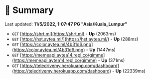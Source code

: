 # 📖 Summary
Last updated: **11/5/2022, 1:07:47 PG "Asia/Kuala_Lumpur"**

- `GET` [https://shrt.ml](https://shrt.ml) - **Up** (2063ms)
- `GET` [https://hst.aytea.ml/](https://hst.aytea.ml/) - **Up** (288ms)
- `GET` [https://color.aytea.ml/4b31d6.png](https://color.aytea.ml/4b31d6.png) - **Up** (1447ms)
- `GET` [https://memeapi.aytea14.repl.co/gimme](https://memeapi.aytea14.repl.co/gimme) - **Up** (371ms)
- `GET` [https://teledrivemy.herokuapp.com/dashboard](https://teledrivemy.herokuapp.com/dashboard) - **Up** (22339ms)
